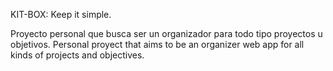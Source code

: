 KIT-BOX: Keep it simple.

Proyecto personal que busca ser un organizador para todo tipo proyectos u objetivos.
Personal proyect that aims to be an organizer web app for all kinds of projects and objectives.
